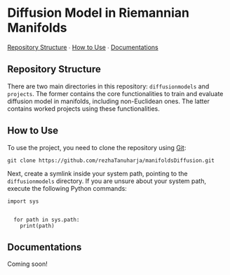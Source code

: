 <div align="left">
  <h1>Diffusion Model in Riemannian Manifolds</h1>
  <p>
    <a href="#structure">Repository Structure</a>
    ∙
    <a href="#instructions">How to Use</a>
    ∙
    <a href="#documentations">Documentations</a>
  </p>
</div>

<div>
  <h2 id="structure", align="left">Repository Structure</h2>
  <p>
    There are two main directories in this repository: <code>diffusionmodels</code> and <code>projects</code>.
    The former contains the core functionalities to train and evaluate diffusion model in manifolds, including non-Euclidean ones.
    The latter contains worked projects using these functionalities.
  </p>
</div>

<div id="instructions", align="left">
  <h2>How to Use</h2>
  <p>
    To use the project, you need to clone the repository using <a href="https://git-scm.com" target="_blank">Git</a>:
  </p>
  <pre><code class="language-bash"><!--
  -->git clone https://github.com/rezhaTanuharja/manifoldsDiffusion.git<!--
  --></code></pre>
  <p>
    Next, create a symlink inside your system path, pointing to the <code>diffusionmodels</code> directory.
    If you are unsure about your system path, execute the following Python commands:
  </p>
  <pre><code class="language-python"><!--
  -->import sys
  <br>
  for path in sys.path:
  &nbsp print(path)<!--
  --></code></pre>

  <!-- <p>
    Next, we need to do the following steps (please see detailed instructions):
  </p>

  <ol>
    <li>Download datasets from <a href="https://amass.is.tue.mpg.de" target="_blank">AMASS</a> (<b>A</b>rchive of <b>M</b>otion Capture <b>A</b>s <b>S</b>urface <b>S</b>hapes)</li>
    <li>Preprocess datasets: unpack compressed files and store the data as tensors</li>
    <li>Do some Deep Learnings and save the world!</li>
  </ol>

  <p>More is coming!</p> -->

  <!-- <div>
    <h3>Download datasets from AMASS</h3>
  </div>

  <div>
    <h3>Preprocess Datasets</h3>
  </div>

  <div>
    <h3>Save the World</h3>
  </div> -->

</div>

<div id="documentations", align="left">
  <h2>Documentations</h2>
  <p>Coming soon!</p>
</div>
